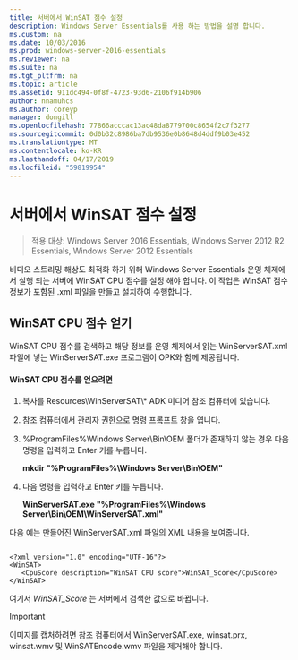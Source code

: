 ```yaml
---
title: 서버에서 WinSAT 점수 설정
description: Windows Server Essentials를 사용 하는 방법을 설명 합니다.
ms.custom: na
ms.date: 10/03/2016
ms.prod: windows-server-2016-essentials
ms.reviewer: na
ms.suite: na
ms.tgt_pltfrm: na
ms.topic: article
ms.assetid: 911dc494-0f8f-4723-93d6-2106f914b906
author: nnamuhcs
ms.author: coreyp
manager: dongill
ms.openlocfilehash: 77866acccac13ac48da8779700c8654f2c7f3277
ms.sourcegitcommit: 0d0b32c8986ba7db9536e0b8648d4ddf9b03e452
ms.translationtype: MT
ms.contentlocale: ko-KR
ms.lasthandoff: 04/17/2019
ms.locfileid: "59819954"
---
```

# <a name="set-the-winsat-score-on-the-server"></a>서버에서 WinSAT 점수 설정

>적용 대상: Windows Server 2016 Essentials, Windows Server 2012 R2 Essentials, Windows Server 2012 Essentials

비디오 스트리밍 해상도 최적화 하기 위해 Windows Server Essentials 운영 체제에서 실행 되는 서버에 WinSAT CPU 점수를 설정 해야 합니다. 이 작업은 WinSAT 점수 정보가 포함된 .xml 파일을 만들고 설치하여 수행합니다.  
  
## <a name="obtain-the-winsat-cpu-score"></a>WinSAT CPU 점수 얻기  
 WinSAT CPU 점수를 검색하고 해당 정보를 운영 체제에서 읽는 WinServerSAT.xml 파일에 넣는 WinServerSAT.exe 프로그램이 OPK와 함께 제공됩니다.  
  
#### <a name="to-obtain-the-winsat-cpu-score"></a>WinSAT CPU 점수를 얻으려면  
  
1.  복사를 Resources\WinServerSAT\\* ADK 미디어 참조 컴퓨터에 있습니다.  
  
2.  참조 컴퓨터에서 관리자 권한으로 명령 프롬프트 창을 엽니다.  
  
3.  %ProgramFiles%\Windows Server\Bin\OEM 폴더가 존재하지 않는 경우 다음 명령을 입력하고 Enter 키를 누릅니다.  
  
     **mkdir "%ProgramFiles%\Windows Server\Bin\OEM"**  
  
4.  다음 명령을 입력하고 Enter 키를 누릅니다.  
  
     **WinServerSAT.exe "%ProgramFiles%\Windows Server\Bin\OEM\WinServerSAT.xml"**  
  
 다음 예는 만들어진 WinServerSAT.xml 파일의 XML 내용을 보여줍니다.  
  
```  
  
<?xml version="1.0" encoding="UTF-16"?>  
<WinSAT>  
   <CpuScore description="WinSAT CPU score">WinSAT_Score</CpuScore>  
</WinSAT>  
```  
  
 여기서 *WinSAT_Score* 는 서버에서 검색한 값으로 바뀝니다.  
  
> [!IMPORTANT]
>  이미지를 캡처하려면 참조 컴퓨터에서 WinServerSAT.exe, winsat.prx, winsat.wmv 및 WinSATEncode.wmv 파일을 제거해야 합니다.
